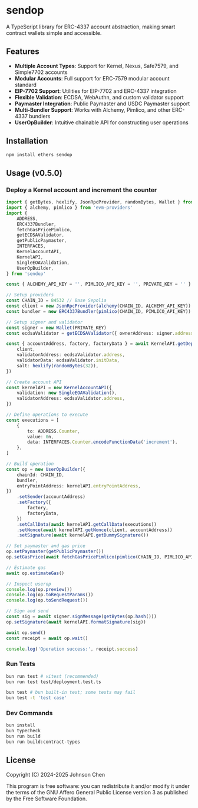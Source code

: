 # sendop

A TypeScript library for ERC-4337 account abstraction, making smart contract wallets simple and accessible.

## Features

- **Multiple Account Types**: Support for Kernel, Nexus, Safe7579, and Simple7702 accounts
- **Modular Accounts**: Full support for ERC-7579 modular account standard
- **EIP-7702 Support**: Utilities for EIP-7702 and ERC-4337 integration
- **Flexible Validation**: ECDSA, WebAuthn, and custom validator support
- **Paymaster Integration**: Public Paymaster and USDC Paymaster support
- **Multi-Bundler Support**: Works with Alchemy, Pimlico, and other ERC-4337 bundlers
- **UserOpBuilder**: Intuitive chainable API for constructing user operations

## Installation

```sh
npm install ethers sendop
```

## Usage (v0.5.0)

### Deploy a Kernel account and increment the counter

```ts
import { getBytes, hexlify, JsonRpcProvider, randomBytes, Wallet } from 'ethers'
import { alchemy, pimlico } from 'evm-providers'
import {
	ADDRESS,
	ERC4337Bundler,
	fetchGasPricePimlico,
	getECDSAValidator,
	getPublicPaymaster,
	INTERFACES,
	KernelAccountAPI,
	KernelAPI,
	SingleEOAValidation,
	UserOpBuilder,
} from 'sendop'

const { ALCHEMY_API_KEY = '', PIMLICO_API_KEY = '', PRIVATE_KEY = '' } = process.env

// Setup providers
const CHAIN_ID = 84532 // Base Sepolia
const client = new JsonRpcProvider(alchemy(CHAIN_ID, ALCHEMY_API_KEY))
const bundler = new ERC4337Bundler(pimlico(CHAIN_ID, PIMLICO_API_KEY))

// Setup signer and validator
const signer = new Wallet(PRIVATE_KEY)
const ecdsaValidator = getECDSAValidator({ ownerAddress: signer.address })

const { accountAddress, factory, factoryData } = await KernelAPI.getDeployment({
	client,
	validatorAddress: ecdsaValidator.address,
	validatorData: ecdsaValidator.initData,
	salt: hexlify(randomBytes(32)),
})

// Create account API
const kernelAPI = new KernelAccountAPI({
	validation: new SingleEOAValidation(),
	validatorAddress: ecdsaValidator.address,
})

// Define operations to execute
const executions = [
	{
		to: ADDRESS.Counter,
		value: 0n,
		data: INTERFACES.Counter.encodeFunctionData('increment'),
	},
]

// Build operation
const op = new UserOpBuilder({
	chainId: CHAIN_ID,
	bundler,
	entryPointAddress: kernelAPI.entryPointAddress,
})
	.setSender(accountAddress)
	.setFactory({
		factory,
		factoryData,
	})
	.setCallData(await kernelAPI.getCallData(executions))
	.setNonce(await kernelAPI.getNonce(client, accountAddress))
	.setSignature(await kernelAPI.getDummySignature())

// Set paymaster and gas price
op.setPaymaster(getPublicPaymaster())
op.setGasPrice(await fetchGasPricePimlico(pimlico(CHAIN_ID, PIMLICO_API_KEY)))

// Estimate gas
await op.estimateGas()

// Inspect userop
console.log(op.preview())
console.log(op.toRequestParams())
console.log(op.toSendRequest())

// Sign and send
const sig = await signer.signMessage(getBytes(op.hash()))
op.setSignature(await kernelAPI.formatSignature(sig))

await op.send()
const receipt = await op.wait()

console.log('Operation success:', receipt.success)
```



### Run Tests

```sh
bun run test # vitest (recommended)
bun run test test/deployment.test.ts

bun test # bun built-in test; some tests may fail
bun test -t 'test case'
```

### Dev Commands

```sh
bun install
bun typecheck
bun run build
bun run build:contract-types
```

## License

Copyright (C) 2024-2025 Johnson Chen

This program is free software: you can redistribute it and/or modify
it under the terms of the GNU Affero General Public License version 3
as published by the Free Software Foundation.